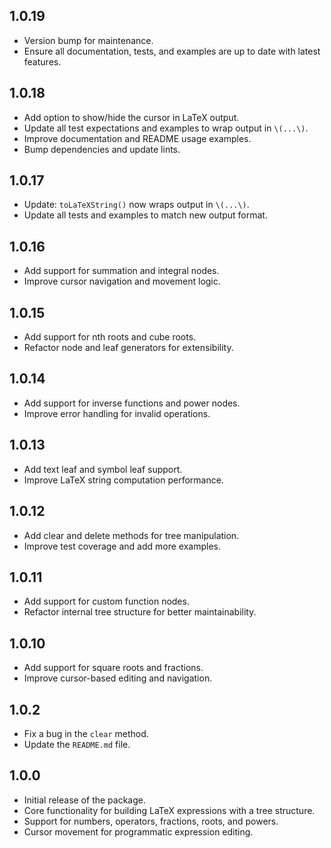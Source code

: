 ## 1.0.19

- Version bump for maintenance.
- Ensure all documentation, tests, and examples are up to date with latest features.


## 1.0.18

- Add option to show/hide the cursor in LaTeX output.
- Update all test expectations and examples to wrap output in `\(...\)`.
- Improve documentation and README usage examples.
- Bump dependencies and update lints.

## 1.0.17

- Update: `toLaTeXString()` now wraps output in `\(...\)`.
- Update all tests and examples to match new output format.

## 1.0.16

- Add support for summation and integral nodes.
- Improve cursor navigation and movement logic.

## 1.0.15

- Add support for nth roots and cube roots.
- Refactor node and leaf generators for extensibility.

## 1.0.14

- Add support for inverse functions and power nodes.
- Improve error handling for invalid operations.

## 1.0.13

- Add text leaf and symbol leaf support.
- Improve LaTeX string computation performance.

## 1.0.12

- Add clear and delete methods for tree manipulation.
- Improve test coverage and add more examples.

## 1.0.11

- Add support for custom function nodes.
- Refactor internal tree structure for better maintainability.

## 1.0.10

- Add support for square roots and fractions.
- Improve cursor-based editing and navigation.

## 1.0.2

- Fix a bug in the `clear` method.
- Update the `README.md` file.

## 1.0.0

- Initial release of the package.
- Core functionality for building LaTeX expressions with a tree structure.
- Support for numbers, operators, fractions, roots, and powers.
- Cursor movement for programmatic expression editing.

